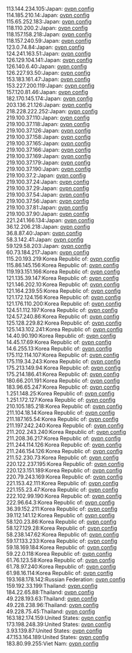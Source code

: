 113.144.234.105:Japan: [ovpn config](vpn/113_144_234_105.ovpn)  
114.185.210.14:Japan: [ovpn config](vpn/114_185_210_14.ovpn)  
115.65.252.183:Japan: [ovpn config](vpn/115_65_252_183.ovpn)  
118.110.200.2:Japan: [ovpn config](vpn/118_110_200_2.ovpn)  
118.157.158.218:Japan: [ovpn config](vpn/118_157_158_218.ovpn)  
118.157.240.59:Japan: [ovpn config](vpn/118_157_240_59.ovpn)  
123.0.74.84:Japan: [ovpn config](vpn/123_0_74_84.ovpn)  
124.241.163.51:Japan: [ovpn config](vpn/124_241_163_51.ovpn)  
126.129.104.141:Japan: [ovpn config](vpn/126_129_104_141.ovpn)  
126.140.6.40:Japan: [ovpn config](vpn/126_140_6_40.ovpn)  
126.227.93.50:Japan: [ovpn config](vpn/126_227_93_50.ovpn)  
153.183.161.47:Japan: [ovpn config](vpn/153_183_161_47.ovpn)  
153.227.200.119:Japan: [ovpn config](vpn/153_227_200_119.ovpn)  
157.120.81.46:Japan: [ovpn config](vpn/157_120_81_46.ovpn)  
182.170.145.174:Japan: [ovpn config](vpn/182_170_145_174.ovpn)  
203.136.21.126:Japan: [ovpn config](vpn/203_136_21_126.ovpn)  
218.228.222.252:Japan: [ovpn config](vpn/218_228_222_252.ovpn)  
219.100.37.110:Japan: [ovpn config](vpn/219_100_37_110.ovpn)  
219.100.37.118:Japan: [ovpn config](vpn/219_100_37_118.ovpn)  
219.100.37.126:Japan: [ovpn config](vpn/219_100_37_126.ovpn)  
219.100.37.158:Japan: [ovpn config](vpn/219_100_37_158.ovpn)  
219.100.37.165:Japan: [ovpn config](vpn/219_100_37_165.ovpn)  
219.100.37.166:Japan: [ovpn config](vpn/219_100_37_166.ovpn)  
219.100.37.169:Japan: [ovpn config](vpn/219_100_37_169.ovpn)  
219.100.37.179:Japan: [ovpn config](vpn/219_100_37_179.ovpn)  
219.100.37.190:Japan: [ovpn config](vpn/219_100_37_190.ovpn)  
219.100.37.2:Japan: [ovpn config](vpn/219_100_37_2.ovpn)  
219.100.37.24:Japan: [ovpn config](vpn/219_100_37_24.ovpn)  
219.100.37.29:Japan: [ovpn config](vpn/219_100_37_29.ovpn)  
219.100.37.54:Japan: [ovpn config](vpn/219_100_37_54.ovpn)  
219.100.37.56:Japan: [ovpn config](vpn/219_100_37_56.ovpn)  
219.100.37.81:Japan: [ovpn config](vpn/219_100_37_81.ovpn)  
219.100.37.90:Japan: [ovpn config](vpn/219_100_37_90.ovpn)  
221.241.166.134:Japan: [ovpn config](vpn/221_241_166_134.ovpn)  
36.12.206.218:Japan: [ovpn config](vpn/36_12_206_218.ovpn)  
36.8.87.40:Japan: [ovpn config](vpn/36_8_87_40.ovpn)  
58.3.142.41:Japan: [ovpn config](vpn/58_3_142_41.ovpn)  
59.129.58.203:Japan: [ovpn config](vpn/59_129_58_203.ovpn)  
60.73.184.217:Japan: [ovpn config](vpn/60_73_184_217.ovpn)  
115.20.193.219:Korea Republic of: [ovpn config](vpn/115_20_193_219.ovpn)  
115.86.145.156:Korea Republic of: [ovpn config](vpn/115_86_145_156.ovpn)  
119.193.151.166:Korea Republic of: [ovpn config](vpn/119_193_151_166.ovpn)  
121.135.39.147:Korea Republic of: [ovpn config](vpn/121_135_39_147.ovpn)  
121.146.202.10:Korea Republic of: [ovpn config](vpn/121_146_202_10.ovpn)  
121.164.239.55:Korea Republic of: [ovpn config](vpn/121_164_239_55.ovpn)  
121.172.124.156:Korea Republic of: [ovpn config](vpn/121_172_124_156.ovpn)  
121.176.110.200:Korea Republic of: [ovpn config](vpn/121_176_110_200.ovpn)  
124.51.112.197:Korea Republic of: [ovpn config](vpn/124_51_112_197.ovpn)  
124.57.240.86:Korea Republic of: [ovpn config](vpn/124_57_240_86.ovpn)  
125.128.229.82:Korea Republic of: [ovpn config](vpn/125_128_229_82.ovpn)  
125.143.102.241:Korea Republic of: [ovpn config](vpn/125_143_102_241.ovpn)  
14.40.90.190:Korea Republic of: [ovpn config](vpn/14_40_90_190.ovpn)  
14.45.17.69:Korea Republic of: [ovpn config](vpn/14_45_17_69.ovpn)  
14.6.255.13:Korea Republic of: [ovpn config](vpn/14_6_255_13.ovpn)  
175.112.114.107:Korea Republic of: [ovpn config](vpn/175_112_114_107.ovpn)  
175.119.34.243:Korea Republic of: [ovpn config](vpn/175_119_34_243.ovpn)  
175.213.149.94:Korea Republic of: [ovpn config](vpn/175_213_149_94.ovpn)  
175.214.186.41:Korea Republic of: [ovpn config](vpn/175_214_186_41.ovpn)  
180.66.201.191:Korea Republic of: [ovpn config](vpn/180_66_201_191.ovpn)  
183.96.65.247:Korea Republic of: [ovpn config](vpn/183_96_65_247.ovpn)  
1.251.148.25:Korea Republic of: [ovpn config](vpn/1_251_148_25.ovpn)  
1.251.172.127:Korea Republic of: [ovpn config](vpn/1_251_172_127.ovpn)  
210.105.185.218:Korea Republic of: [ovpn config](vpn/210_105_185_218.ovpn)  
211.104.18.14:Korea Republic of: [ovpn config](vpn/211_104_18_14.ovpn)  
211.187.165.54:Korea Republic of: [ovpn config](vpn/211_187_165_54.ovpn)  
211.197.242.240:Korea Republic of: [ovpn config](vpn/211_197_242_240.ovpn)  
211.202.243.240:Korea Republic of: [ovpn config](vpn/211_202_243_240.ovpn)  
211.208.36.217:Korea Republic of: [ovpn config](vpn/211_208_36_217.ovpn)  
211.244.114.126:Korea Republic of: [ovpn config](vpn/211_244_114_126.ovpn)  
211.246.154.126:Korea Republic of: [ovpn config](vpn/211_246_154_126.ovpn)  
211.52.230.73:Korea Republic of: [ovpn config](vpn/211_52_230_73.ovpn)  
220.122.237.195:Korea Republic of: [ovpn config](vpn/220_122_237_195.ovpn)  
220.123.151.189:Korea Republic of: [ovpn config](vpn/220_123_151_189.ovpn)  
220.79.243.169:Korea Republic of: [ovpn config](vpn/220_79_243_169.ovpn)  
221.153.42.111:Korea Republic of: [ovpn config](vpn/221_153_42_111.ovpn)  
221.155.23.47:Korea Republic of: [ovpn config](vpn/221_155_23_47.ovpn)  
222.102.99.190:Korea Republic of: [ovpn config](vpn/222_102_99_190.ovpn)  
222.96.64.3:Korea Republic of: [ovpn config](vpn/222_96_64_3.ovpn)  
36.39.152.211:Korea Republic of: [ovpn config](vpn/36_39_152_211.ovpn)  
39.112.141.12:Korea Republic of: [ovpn config](vpn/39_112_141_12.ovpn)  
58.120.23.86:Korea Republic of: [ovpn config](vpn/58_120_23_86.ovpn)  
58.127.129.28:Korea Republic of: [ovpn config](vpn/58_127_129_28.ovpn)  
58.238.147.62:Korea Republic of: [ovpn config](vpn/58_238_147_62.ovpn)  
59.17.133.233:Korea Republic of: [ovpn config](vpn/59_17_133_233.ovpn)  
59.18.169.184:Korea Republic of: [ovpn config](vpn/59_18_169_184.ovpn)  
59.22.0.118:Korea Republic of: [ovpn config](vpn/59_22_0_118.ovpn)  
61.76.123.58:Korea Republic of: [ovpn config](vpn/61_76_123_58.ovpn)  
61.78.97.240:Korea Republic of: [ovpn config](vpn/61_78_97_240.ovpn)  
61.98.16.114:Korea Republic of: [ovpn config](vpn/61_98_16_114.ovpn)  
193.168.178.142:Russian Federation: [ovpn config](vpn/193_168_178_142.ovpn)  
159.192.33.199:Thailand: [ovpn config](vpn/159_192_33_199.ovpn)  
184.22.65.88:Thailand: [ovpn config](vpn/184_22_65_88.ovpn)  
49.228.193.63:Thailand: [ovpn config](vpn/49_228_193_63.ovpn)  
49.228.238.96:Thailand: [ovpn config](vpn/49_228_238_96.ovpn)  
49.228.75.45:Thailand: [ovpn config](vpn/49_228_75_45.ovpn)  
163.182.174.159:United States: [ovpn config](vpn/163_182_174_159.ovpn)  
173.198.248.39:United States: [ovpn config](vpn/173_198_248_39.ovpn)  
3.93.139.87:United States: [ovpn config](vpn/3_93_139_87.ovpn)  
47.153.164.189:United States: [ovpn config](vpn/47_153_164_189.ovpn)  
183.80.99.255:Viet Nam: [ovpn config](vpn/183_80_99_255.ovpn)  
